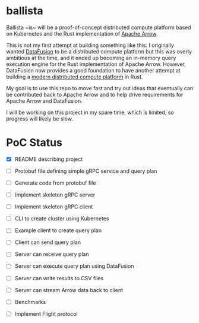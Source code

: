 # ballista

Ballista ~is~ will be a proof-of-concept distributed compute platform based on Kubernetes and the Rust implementation of [Apache Arrow](https://arrow.apache.org/).

This is not my first attempt at building something like this. I originally wanted [DataFusion](https://github.com/apache/arrow/tree/master/rust/datafusion) to be a distributed compute platform but this was overly ambitious at the time, and it ended up becoming an in-memory query execution engine for the Rust implementation of Apache Arrow. However, DataFusion now provides a good foundation to have another attempt at building a [modern distributed compute platform](https://andygrove.io/how_to_build_a_modern_distributed_compute_platform/) in Rust.

My goal is to use this repo to move fast and try out ideas that eventually can be contributed back to Apache Arrow and to help drive requirements for Apache Arrow and DataFusion.

I will be working on this project in my spare time, which is limited, so progress will likely be slow. 

# PoC Status

- [X] README describing project
- [ ] Protobuf file defining simple gRPC service and query plan
- [ ] Generate code from protobuf file
- [ ] Implement skeleton gRPC server
- [ ] Implement skeleton gRPC client
- [ ] CLI to create cluster using Kubernetes
- [ ] Example client to create query plan
- [ ] Client can send query plan
- [ ] Server can receive query plan
- [ ] Server can execute query plan using DataFusion
- [ ] Server can write results to CSV files
- [ ] Server can stream Arrow data back to client
- [ ] Benchmarks
- [ ] Implement Flight protocol









 


